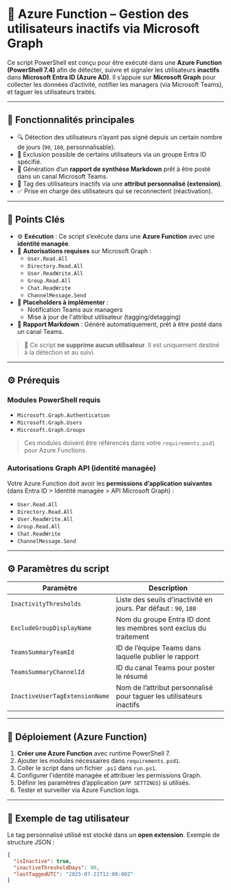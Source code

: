 # 🧾 Azure Function – Gestion des utilisateurs inactifs via Microsoft Graph

Ce script PowerShell est conçu pour être exécuté dans une **Azure Function (PowerShell 7.4)** afin de détecter, suivre et signaler les utilisateurs **inactifs** dans **Microsoft Entra ID (Azure AD)**. Il s’appuie sur **Microsoft Graph** pour collecter les données d’activité, notifier les managers (via Microsoft Teams), et taguer les utilisateurs traités.

---

## 🚀 Fonctionnalités principales

- 🔍 Détection des utilisateurs n’ayant pas signé depuis un certain nombre de jours (`90`, `180`, personnalisable).
- 👥 Exclusion possible de certains utilisateurs via un groupe Entra ID spécifié.
- 🧾 Génération d’un **rapport de synthèse Markdown** prêt à être posté dans un canal Microsoft Teams.
- 📌 Tag des utilisateurs inactifs via une **attribut personnalisé (extension)**.
- ✅ Prise en charge des utilisateurs qui se reconnectent (réactivation).

---

## 🔑 Points Clés

- ⚙️ **Exécution** : Ce script s’exécute dans une **Azure Function** avec une **identité managée**.
- 🔐 **Autorisations requises** sur Microsoft Graph :
  - `User.Read.All`
  - `Directory.Read.All`
  - `User.ReadWrite.All`
  - `Group.Read.All`
  - `Chat.ReadWrite`
  - `ChannelMessage.Send`
- 🧪 **Placeholders à implémenter** :
  - Notification Teams aux managers
  - Mise à jour de l'attribut utilisateur (tagging/detagging)
- 💬 **Rapport Markdown** : Généré automatiquement, prêt à être posté dans un canal Teams.

> 🛑 Ce script **ne supprime aucun utilisateur**. Il est uniquement destiné à la détection et au suivi.

---

## ⚙️ Prérequis

### Modules PowerShell requis

- `Microsoft.Graph.Authentication`
- `Microsoft.Graph.Users`
- `Microsoft.Graph.Groups`

> Ces modules doivent être référencés dans votre `requirements.psd1` pour Azure Functions.

### Autorisations Graph API (identité managée)

Votre Azure Function doit avoir les **permissions d’application suivantes** (dans Entra ID > Identité managée > API Microsoft Graph) :

- `User.Read.All`
- `Directory.Read.All`
- `User.ReadWrite.All`
- `Group.Read.All`
- `Chat.ReadWrite`
- `ChannelMessage.Send`

---

## ⚙️ Paramètres du script

| Paramètre                      | Description                                                                                  |
|-------------------------------|----------------------------------------------------------------------------------------------|
| `InactivityThresholds`        | Liste des seuils d’inactivité en jours. Par défaut : `90`, `180`                            |
| `ExcludeGroupDisplayName`     | Nom du groupe Entra ID dont les membres sont exclus du traitement                           |
| `TeamsSummaryTeamId`          | ID de l’équipe Teams dans laquelle publier le rapport                                       |
| `TeamsSummaryChannelId`       | ID du canal Teams pour poster le résumé                                                     |
| `InactiveUserTagExtensionName`| Nom de l’attribut personnalisé pour taguer les utilisateurs inactifs                        |

---

## 🔧 Déploiement (Azure Function)

1. **Créer une Azure Function** avec runtime PowerShell 7.
2. Ajouter les modules nécessaires dans `requirements.psd1`.
3. Coller le script dans un fichier `.ps1` dans `run.ps1`.
4. Configurer l'identité managée et attribuer les permissions Graph.
5. Définir les paramètres d’application (`APP SETTINGS`) si utilisés.
6. Tester et surveiller via Azure Function logs.

---

## 📌 Exemple de tag utilisateur

Le tag personnalisé utilisé est stocké dans un **open extension**. Exemple de structure JSON :

```json
{
  "isInactive": true,
  "inactiveThresholdDays": 90,
  "lastTaggedUTC": "2025-07-21T12:00:00Z"
}
